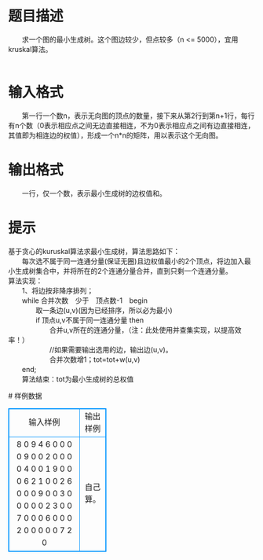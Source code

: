 # 

 
 # 题目描述 
<p>
　　求一个图的最小生成树。这个图边较少，但点较多（n <= 5000），宜用kruskal算法。<br><br></p> 

 
 # 输入格式 
<p>
　　第一行一个数n，表示无向图的顶点的数量，接下来从第2行到第n+1行，每行有n个数（0表示相应点之间无边直接相连，不为0表示相应点之间有边直接相连，其值即为相连边的权值），形成一个n*n的矩阵，用以表示这个无向图。<br></p> 

 
 # 输出格式 
<p>
　　一行，仅一个数，表示最小生成树的边权值和。</p> 

 
 # 提示 
<p>
基于贪心的kuruskal算法求最小生成树，算法思路如下：<br>　　每次选不属于同一连通分量(保证无圈)且边权值最小的2个顶点，将边加入最小生成树集合中，并将所在的2个连通分量合并，直到只剩一个连通分量。<br>算法实现：<br>　　1、将边按非降序排列；<br>　　while 合并次数　少于　顶点数-1　begin<br>　　　　取一条边(u,v)(因为已经排序，所以必为最小)<br>　　　　if 顶点u,v不属于同一连通分量 then<br>　　　　　　合并u,v所在的连通分量，（注：此处使用并查集实现，以提高效率！）<br>　　　　　　//如果需要输出选用的边，输出边(u,v)。<br>　　　　　　合并次数增1；tot=tot+w(u,v)<br>　　end;<br>　　算法结束：tot为最小生成树的总权值 </p> 
# 样例数据
<style>
        table,table tr th, table tr td { border:1px solid #0094ff; }
        table { width: 200px; min-height: 25px; line-height: 25px; text-align: center; border-collapse: collapse;}   
    </style>
<table>
	<tr>
		<td>输入样例</td>
		<td>输出样例</td>
	</tr>
<tr><td>8
0 9 4 6 0 0 0 0
9 0 0 2 0 0 0 0
4 0 0 1 9 0 0 0
6 2 1 0 0 2 6 0
0 0 9 0 0 3 0 0
0 0 0 2 3 0 0 7
0 0 0 6 0 0 0 2
0 0 0 0 0 7 2 0
</td><td>自己算。</td></tr></table>
